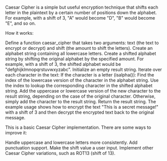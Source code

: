 Caesar Cipher is a simple but useful encryption technique that shifts each letter in the plaintext by a certain number of positions down the alphabet. For example, with a shift of 3, "A" would become "D", "B" would become "E", and so on.



How it works:

Define a function caesar_cipher that takes two arguments: text (the text to encrypt or decrypt) and shift (the amount to shift the letters).
Create an alphabet string containing all lowercase letters.
Create a shifted alphabet string by shifting the original alphabet by the specified amount. For example, with a shift of 3, the shifted alphabet would be "defghijklmnopqrstuvwxyzabc".
Initialize an empty result string.
Iterate over each character in the text:
If the character is a letter (isalpha()):
Find the index of the lowercase version of the character in the alphabet string.
Use the index to lookup the corresponding character in the shifted alphabet string.
Add the uppercase or lowercase version of the new character to the result string, depending on the case of the original character.
Otherwise, simply add the character to the result string.
Return the result string.
The example usage shows how to encrypt the text "This is a secret message!" with a shift of 3 and then decrypt the encrypted text back to the original message.

This is a basic Caesar Cipher implementation. There are some ways to improve it:

Handle uppercase and lowercase letters more consistently.
Add punctuation support.
Make the shift value a user input.
Implement other Caesar Cipher variations, such as ROT13 (shift of 13).